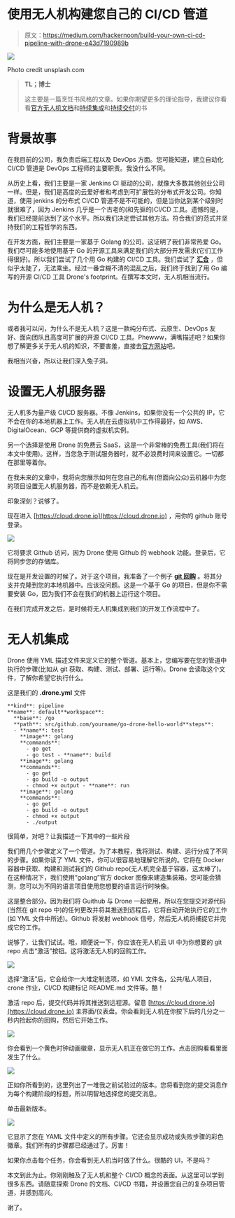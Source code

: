# 使用无人机构建您自己的 CI/CD 管道

> 原文：<https://medium.com/hackernoon/build-your-own-ci-cd-pipeline-with-drone-e43d7190989b>

![](img/11b95a6802d59117a92ab29a8264dda2.png)

Photo credit unsplash.com

> **TL；博士**
> 
> 这主要是一篇烹饪书风格的文章。如果你期望更多的理论指导，我建议你看看[官方无人机文档](https://docs.drone.io)和[持续集成](https://www.amazon.com/Continuous-Integration-Improving-Software-Reducing/dp/0321336380)和[持续交付](https://www.amazon.com/Continuous-Delivery-Deployment-Automation-Addison-Wesley/dp/0321601912)的书

# 背景故事

在我目前的公司，我负责后端工程以及 DevOps 方面。您可能知道，建立自动化 CI/CD 管道是 DevOps 工程师的主要职责。我没什么不同。

从历史上看，我们主要是一家 Jenkins CI 驱动的公司，就像大多数其他创业公司一样。但是，我们是高度的云爱好者和考虑到可扩展性的分布式开发公司。你知道，使用 jenkins 的分布式 CI/CD 管道不是不可能的，但是当你达到某个级别时就很难了，因为 Jenkins 几乎是一个古老的(和先驱的)CI/CD 工具。遗憾的是，我们已经提前达到了这个水平。所以我们决定尝试其他方法。符合我们的范式并坚持我们的工程哲学的东西。

在开发方面，我们主要是一家基于 Golang 的公司，这证明了我们非常热爱 Go。我们尽可能多地使用基于 Go 的开源工具来满足我们的大部分开发需求(它们工作得很好)。所以我们尝试了几个用 Go 构建的 CI/CD 工具。我们尝试了 [**汇合**](https://concourse-ci.org/) ，但似乎太陡了，无法乘坐。经过一番含糊不清的混乱之后，我们终于找到了用 Go 编写的开源 CI/CD 工具 Drone's footprint。在撰写本文时，无人机相当流行。

# 为什么是无人机？

或者我可以问，为什么不是无人机？这是一款纯分布式、云原生、DevOps 友好、面向团队且高度可扩展的开源 CI/CD 工具。Phewww，满嘴描述吧？如果你想了解更多关于无人机的知识，不要害羞，直接去[官方网站](https://drone.io)吧。

我相当兴奋，所以让我们深入兔子洞。

# 设置无人机服务器

无人机多为量产级 CI/CD 服务器。不像 Jenkins，如果你没有一个公共的 IP，它不会在你的本地机器上工作。无人机在云虚拟机中工作得最好，如 AWS、DigitalOcean、GCP 等提供商的虚拟机实例。

另一个选择是使用 Drone 的免费云 SaaS，这是一个非常棒的免费工具(我们将在本文中使用)。这样，当您急于测试服务器时，就不必浪费时间来设置它。一切都在那里等着你。

在我未来的文章中，我将向您展示如何在您自己的私有(但面向公众)云机器中为您的项目设置无人机服务器，而不是依赖无人机云。

印象深刻？说够了。

现在进入 [https://cloud.drone.io](https://cloud.drone.io) ，用你的 github 账号登录。

![](img/5087ce000c0865f5f348b8a7e42ced7c.png)

它将要求 Github 访问，因为 Drone 使用 Github 的 webhook 功能。登录后，它将同步您的存储库。

现在是开发设置的时候了。对于这个项目，我准备了一个例子 [**git 回购**](https://github.com/cyantarek/drone-go-git-test) 。将其分支并克隆到您的本地机器中。应该没问题。这是一个基于 Go 的项目，但是你不需要安装 Go，因为我们不会在我们的机器上运行这个项目。

在我们完成开发之后，是时候将无人机集成到我们的开发工作流程中了。

# 无人机集成

Drone 使用 YML 描述文件来定义它的整个管道。基本上，您编写要在您的管道中执行的步骤(比如从 git 获取、构建、测试、部署、运行等)。Drone 会读取这个文件，了解你希望它执行什么。

这是我们的 **.drone.yml** 文件

```
**kind**: pipeline
**name**: default**workspace**:
  **base**: /go
  **path**: src/github.com/yourname/go-drone-hello-world**steps**:
  - **name**: test
    **image**: golang
    **commands**:
      - go get
      - go test - **name**: build
    **image**: golang
    **commands**:
      - go get
      - go build -o output
      - chmod +x output - **name**: run
    **image**: golang
    **commands**:
      - go get
      - go build -o output
      - chmod +x output
      - ./output
```

很简单，对吧？让我描述一下其中的一些片段

我们用几个步骤定义了一个管道。为了本教程，我将测试、构建、运行分成了不同的步骤。如果你读了 YML 文件，你可以很容易地理解它所说的。它将在 Docker 容器中获取、构建和测试我们的 Github repo(无人机完全基于容器，这太棒了)。在这种情况下，我们使用“golang”官方 docker 图像来建造集装箱。您可能会猜测，您可以为不同的语言项目使用您想要的语言运行时映像。

这是整合部分。因为我们将 Guithub 与 Drone 一起使用，所以在您提交对源代码(当然在 git repo 中)的任何更改并将其推送到远程后，它将自动开始执行它的工作(如 YML 文件中所述)。Github 将发射 webhook 信号，然后无人机将捕捉它并完成它的工作。

说够了，让我们试试。哦，顺便说一下，你应该在无人机云 UI 中为你想要的 git repo 点击“激活”按钮。这将激活无人机的回购工作。

![](img/efc7b8f826037b98451ed8badb65b862.png)

选择“激活”后，它会给你一大堆定制选项，如 YML 文件名，公共/私人项目，crone 作业，CI/CD 构建标记 README.md 文件等。酷！

激活 repo 后，提交代码并将其推送到远程源。留意 [https://cloud.drone.io](https://cloud.drone.io) 主界面/仪表盘。你会看到无人机在你按下后的几分之一秒内捡起你的回购，然后它开始工作。

![](img/f398ea06933ec70b4f58f16fe9a81a0a.png)

你会看到一个黄色时钟动画徽章，显示无人机正在做它的工作。点击回购看看里面发生了什么。

![](img/737c06caf5e5ccb2ed39d3d10cd94329.png)

正如你所看到的，这里列出了一堆我之前试验过的版本。您将看到您的提交消息作为每个构建阶段的标题，所以明智地选择您的提交消息。

单击最新版本。

![](img/0936fa8df4f90ca6c22b1a06c512abba.png)

它显示了您在 YAML 文件中定义的所有步骤。它还会显示成功或失败步骤的彩色徽章。我们所有的步骤都已经通过了。厉害！

如果你点击每个任务，你会看到无人机当时做了什么。很酷的 UI，不是吗？

本文到此为止。你刚刚触及了无人机和整个 CI/CD 概念的表面。从这里可以学到很多东西。请随意探索 Drone 的文档、CI/CD 书籍，并设置您自己的复杂项目管道，并感到高兴。

谢了。